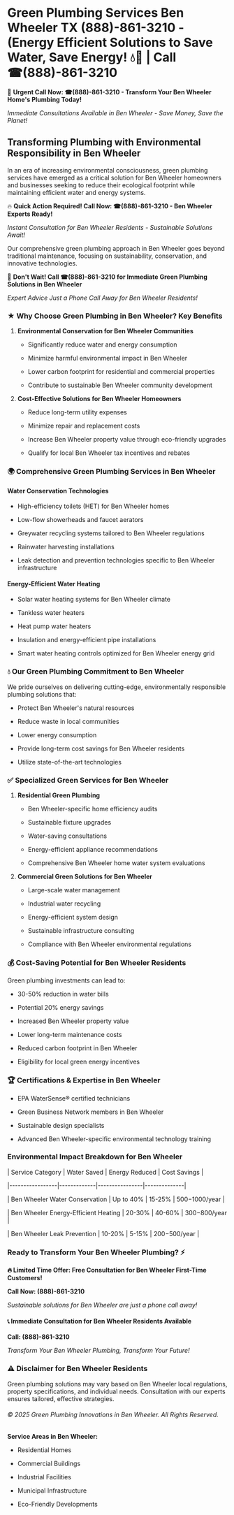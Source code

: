 # Green Plumbing Services Ben Wheeler TX (888)-861-3210 - (Energy Efficient Solutions to Save Water, Save Energy! 💧🌿 | Call ☎(888)-861-3210

🚨 **Urgent Call Now: ☎(888)-861-3210 - Transform Your Ben Wheeler Home's Plumbing Today!**
*Immediate Consultations Available in Ben Wheeler - Save Money, Save the Planet!*

## Transforming Plumbing with Environmental Responsibility in Ben Wheeler

In an era of increasing environmental consciousness, green plumbing services have emerged as a critical solution for Ben Wheeler homeowners and businesses seeking to reduce their ecological footprint while maintaining efficient water and energy systems. 

🔥 **Quick Action Required! Call Now: ☎(888)-861-3210 - Ben Wheeler Experts Ready!**
*Instant Consultation for Ben Wheeler Residents - Sustainable Solutions Await!*

Our comprehensive green plumbing approach in Ben Wheeler goes beyond traditional maintenance, focusing on sustainability, conservation, and innovative technologies.

🚨 **Don't Wait! Call ☎(888)-861-3210 for Immediate Green Plumbing Solutions in Ben Wheeler**
*Expert Advice Just a Phone Call Away for Ben Wheeler Residents!*

### ★ Why Choose Green Plumbing in Ben Wheeler? Key Benefits

1. **Environmental Conservation for Ben Wheeler Communities** 
   - Significantly reduce water and energy consumption
   - Minimize harmful environmental impact in Ben Wheeler
   - Lower carbon footprint for residential and commercial properties
   - Contribute to sustainable Ben Wheeler community development

2. **Cost-Effective Solutions for Ben Wheeler Homeowners** 
   - Reduce long-term utility expenses
   - Minimize repair and replacement costs
   - Increase Ben Wheeler property value through eco-friendly upgrades
   - Qualify for local Ben Wheeler tax incentives and rebates

### 🌍 Comprehensive Green Plumbing Services in Ben Wheeler

#### Water Conservation Technologies
- High-efficiency toilets (HET) for Ben Wheeler homes
- Low-flow showerheads and faucet aerators
- Greywater recycling systems tailored to Ben Wheeler regulations
- Rainwater harvesting installations
- Leak detection and prevention technologies specific to Ben Wheeler infrastructure

#### Energy-Efficient Water Heating
- Solar water heating systems for Ben Wheeler climate
- Tankless water heaters
- Heat pump water heaters
- Insulation and energy-efficient pipe installations
- Smart water heating controls optimized for Ben Wheeler energy grid

### 💧 Our Green Plumbing Commitment to Ben Wheeler

We pride ourselves on delivering cutting-edge, environmentally responsible plumbing solutions that:
- Protect Ben Wheeler's natural resources
- Reduce waste in local communities
- Lower energy consumption
- Provide long-term cost savings for Ben Wheeler residents
- Utilize state-of-the-art technologies

### ✅ Specialized Green Services for Ben Wheeler

1. **Residential Green Plumbing**
   - Ben Wheeler-specific home efficiency audits
   - Sustainable fixture upgrades
   - Water-saving consultations
   - Energy-efficient appliance recommendations
   - Comprehensive Ben Wheeler home water system evaluations

2. **Commercial Green Solutions for Ben Wheeler**
   - Large-scale water management
   - Industrial water recycling
   - Energy-efficient system design
   - Sustainable infrastructure consulting
   - Compliance with Ben Wheeler environmental regulations

### 💰 Cost-Saving Potential for Ben Wheeler Residents

Green plumbing investments can lead to:
- 30-50% reduction in water bills
- Potential 20% energy savings
- Increased Ben Wheeler property value
- Lower long-term maintenance costs
- Reduced carbon footprint in Ben Wheeler
- Eligibility for local green energy incentives

### 🏆 Certifications & Expertise in Ben Wheeler

- EPA WaterSense® certified technicians
- Green Business Network members in Ben Wheeler
- Sustainable design specialists
- Advanced Ben Wheeler-specific environmental technology training

### Environmental Impact Breakdown for Ben Wheeler

| Service Category | Water Saved | Energy Reduced | Cost Savings |
|-----------------|-------------|----------------|--------------|
| Ben Wheeler Water Conservation | Up to 40% | 15-25% | $500-$1000/year |
| Ben Wheeler Energy-Efficient Heating | 20-30% | 40-60% | $300-$800/year |
| Ben Wheeler Leak Prevention | 10-20% | 5-15% | $200-$500/year |

### Ready to Transform Your Ben Wheeler Plumbing? ⚡

**🔥 Limited Time Offer: Free Consultation for Ben Wheeler First-Time Customers!**

**Call Now: (888)-861-3210**
*Sustainable solutions for Ben Wheeler are just a phone call away!*

#### 📞 Immediate Consultation for Ben Wheeler Residents Available

**Call: (888)-861-3210**
*Transform Your Ben Wheeler Plumbing, Transform Your Future!*

### ⚠️ Disclaimer for Ben Wheeler Residents

Green plumbing solutions may vary based on Ben Wheeler local regulations, property specifications, and individual needs. Consultation with our experts ensures tailored, effective strategies.

###### © 2025 Green Plumbing Innovations in Ben Wheeler. All Rights Reserved.

**Service Areas in Ben Wheeler:** 
- Residential Homes
- Commercial Buildings
- Industrial Facilities
- Municipal Infrastructure
- Eco-Friendly Developments